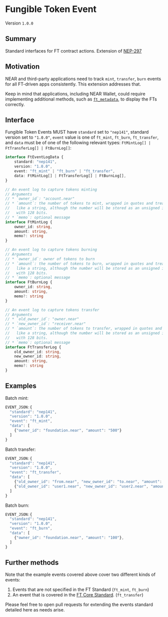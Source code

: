 # Fungible Token Event

Version `1.0.0`

## Summary

Standard interfaces for FT contract actions.
Extension of [NEP-297](../EventsFormat.md)

## Motivation

NEAR and third-party applications need to track `mint`, `transfer`, `burn` events for all FT-driven apps consistently.
This extension addresses that.

Keep in mind that applications, including NEAR Wallet, could require implementing additional methods, such as [`ft_metadata`](Metadata.md), to display the FTs correctly.

## Interface

Fungible Token Events MUST have `standard` set to `"nep141"`, standard version set to `"1.0.0"`, `event` value is one of `ft_mint`, `ft_burn`, `ft_transfer`, and `data` must be of one of the following relevant types: `FtMintLog[] | FtTransferLog[] | FtBurnLog[]`:

```ts
interface FtEventLogData {
    standard: "nep141",
    version: "1.0.0",
    event: "ft_mint" | "ft_burn" | "ft_transfer",
    data: FtMintLog[] | FtTransferLog[] | FtBurnLog[],
}
```

```ts
// An event log to capture tokens minting
// Arguments
// * `owner_id`: "account.near"
// * `amount`: the number of tokens to mint, wrapped in quotes and treated
//   like a string, although the number will be stored as an unsigned integer
//   with 128 bits.
// * `memo`: optional message
interface FtMintLog {
    owner_id: string,
    amount: string,
    memo?: string
}

// An event log to capture tokens burning
// Arguments
// * `owner_id`: owner of tokens to burn
// * `amount`: the number of tokens to burn, wrapped in quotes and treated
//   like a string, although the number will be stored as an unsigned integer
//   with 128 bits.
// * `memo`: optional message
interface FtBurnLog {
    owner_id: string,
    amount: string,
    memo?: string
}

// An event log to capture tokens transfer
// Arguments
// * `old_owner_id`: "owner.near"
// * `new_owner_id`: "receiver.near"
// * `amount`: the number of tokens to transfer, wrapped in quotes and treated
//   like a string, although the number will be stored as an unsigned integer
//   with 128 bits.
// * `memo`: optional message
interface FtTransferLog {
    old_owner_id: string,
    new_owner_id: string,
    amount: string,
    memo?: string
}
```

## Examples

Batch mint:

```js
EVENT_JSON:{
  "standard": "nep141",
  "version": "1.0.0",
  "event": "ft_mint",
  "data": [
    {"owner_id": "foundation.near", "amount": "500"}
  ]
}
```

Batch transfer:

```js
EVENT_JSON:{
  "standard": "nep141",
  "version": "1.0.0",
  "event": "ft_transfer",
  "data": [
    {"old_owner_id": "from.near", "new_owner_id": "to.near", "amount": "42", "memo": "hi hello bonjour"},
    {"old_owner_id": "user1.near", "new_owner_id": "user2.near", "amount": "7500"}
  ]
}
```

Batch burn:

```js
EVENT_JSON:{
  "standard": "nep141",
  "version": "1.0.0",
  "event": "ft_burn",
  "data": [
    {"owner_id": "foundation.near", "amount": "100"},
  ]
}
```

## Further methods

Note that the example events covered above cover two different kinds of events:
1. Events that are not specified in the FT Standard (`ft_mint`, `ft_burn`)
2. An event that is covered in the [FT Core Standard](Core.md). (`ft_transfer`)

Please feel free to open pull requests for extending the events standard detailed here as needs arise.
